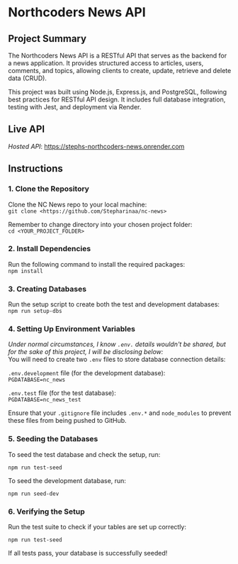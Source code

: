 # Northcoders News API

## Project Summary

The Northcoders News API is a RESTful API that serves as the backend for a news application. It provides structured access to articles, users, comments, and topics, allowing clients to create, update, retrieve and delete data (CRUD).

This project was built using Node.js, Express.js, and PostgreSQL, following best practices for RESTful API design. It includes full database integration, testing with Jest, and deployment via Render.

## Live API

_Hosted API_: https://stephs-northcoders-news.onrender.com

## Instructions

### 1. Clone the Repository

Clone the NC News repo to your local machine:  
`git clone <https://github.com/Stepharinaa/nc-news>`

Remember to change directory into your chosen project folder:  
`cd <YOUR_PROJECT_FOLDER>`

### 2. Install Dependencies

Run the following command to install the required packages:  
`npm install`

### 3. Creating Databases

Run the setup script to create both the test and development databases:  
`npm run setup-dbs`

### 4. Setting Up Environment Variables

_Under normal circumstances, I know `.env.` details wouldn't be shared, but for the sake of this project, I will be disclosing below:_  
You will need to create two `.env` files to store database connection details:

`.env.development` file (for the development database):  
`PGDATABASE=nc_news`

`.env.test` file (for the test database):  
`PGDATABASE=nc_news_test`

Ensure that your `.gitignore` file includes `.env.*` and `node_modules` to prevent these files from being pushed to GitHub.

### 5. Seeding the Databases

To seed the test database and check the setup, run:

`npm run test-seed`

To seed the development database, run:

`npm run seed-dev`

### 6. Verifying the Setup

Run the test suite to check if your tables are set up correctly:

`npm run test-seed`

If all tests pass, your database is successfully seeded!
